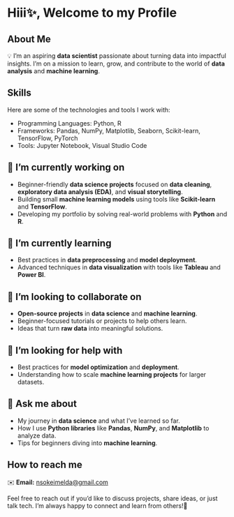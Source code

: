 # Hiii✨, Welcome to my Profile


## About Me  
💡 I’m an aspiring **data scientist** passionate about turning data into impactful insights. I’m on a mission to learn, grow, and contribute to the world of **data analysis** and **machine learning**.  

## Skills

Here are some of the technologies and tools I work with:

- Programming Languages: Python, R
- Frameworks: Pandas, NumPy, Matplotlib, Seaborn, Scikit-learn, TensorFlow, PyTorch
- Tools: Jupyter Notebook, Visual Studio Code

## 🔭 I’m currently working on
- Beginner-friendly **data science projects** focused on **data cleaning**, **exploratory data analysis (EDA)**, and **visual storytelling**.  
- Building small **machine learning models** using tools like **Scikit-learn** and **TensorFlow**.  
- Developing my portfolio by solving real-world problems with **Python** and **R**.  

## 🌱 I’m currently learning 
- Best practices in **data preprocessing** and **model deployment**.  
- Advanced techniques in **data visualization** with tools like **Tableau** and **Power BI**.  

## 👯 I’m looking to collaborate on
- **Open-source projects** in **data science** and **machine learning**.  
- Beginner-focused tutorials or projects to help others learn.  
- Ideas that turn **raw data** into meaningful solutions.  

## 🤔 I’m looking for help with
- Best practices for **model optimization** and **deployment**.  
- Understanding how to scale **machine learning projects** for larger datasets.  

## 💬 Ask me about
- My journey in **data science** and what I’ve learned so far.  
- How I use **Python libraries** like **Pandas**, **NumPy**, and **Matplotlib** to analyze data.  
- Tips for beginners diving into **machine learning**.  


## How to reach me
✉️ **Email:** nsokeimelda@gmail.com

Feel free to reach out if you’d like to discuss projects, share ideas, or just talk tech. I’m always happy to connect and learn from others!💫

<!--
**Chiugo-Nsoke/Chiugo-Nsoke** is a ✨ _special_ ✨ repository because its `README.md` (this file) appears on your GitHub profile.

Here are some ideas to get you started:

- 🔭 I’m currently working on ...
- 🌱 I’m currently learning ...
- 👯 I’m looking to collaborate on ...
- 🤔 I’m looking for help with ...
- 💬 Ask me about ...
- 📫 How to reach me: ...
- 😄 Pronouns: ...
- ⚡ Fun fact: ...
-->
